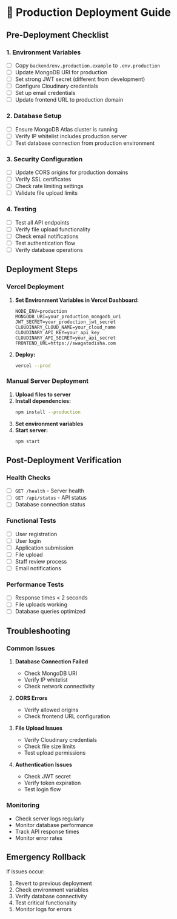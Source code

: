 # 🚀 Production Deployment Guide

## Pre-Deployment Checklist

### 1. Environment Variables
- [ ] Copy `backend/env.production.example` to `.env.production`
- [ ] Update MongoDB URI for production
- [ ] Set strong JWT secret (different from development)
- [ ] Configure Cloudinary credentials
- [ ] Set up email credentials
- [ ] Update frontend URL to production domain

### 2. Database Setup
- [ ] Ensure MongoDB Atlas cluster is running
- [ ] Verify IP whitelist includes production server
- [ ] Test database connection from production environment

### 3. Security Configuration
- [ ] Update CORS origins for production domains
- [ ] Verify SSL certificates
- [ ] Check rate limiting settings
- [ ] Validate file upload limits

### 4. Testing
- [ ] Test all API endpoints
- [ ] Verify file upload functionality
- [ ] Check email notifications
- [ ] Test authentication flow
- [ ] Verify database operations

## Deployment Steps

### Vercel Deployment
1. **Set Environment Variables in Vercel Dashboard:**
   ```
   NODE_ENV=production
   MONGODB_URI=your_production_mongodb_uri
   JWT_SECRET=your_production_jwt_secret
   CLOUDINARY_CLOUD_NAME=your_cloud_name
   CLOUDINARY_API_KEY=your_api_key
   CLOUDINARY_API_SECRET=your_api_secret
   FRONTEND_URL=https://swagatodisha.com
   ```

2. **Deploy:**
   ```bash
   vercel --prod
   ```

### Manual Server Deployment
1. **Upload files to server**
2. **Install dependencies:**
   ```bash
   npm install --production
   ```
3. **Set environment variables**
4. **Start server:**
   ```bash
   npm start
   ```

## Post-Deployment Verification

### Health Checks
- [ ] `GET /health` - Server health
- [ ] `GET /api/status` - API status
- [ ] Database connection status

### Functional Tests
- [ ] User registration
- [ ] User login
- [ ] Application submission
- [ ] File upload
- [ ] Staff review process
- [ ] Email notifications

### Performance Tests
- [ ] Response times < 2 seconds
- [ ] File uploads working
- [ ] Database queries optimized

## Troubleshooting

### Common Issues
1. **Database Connection Failed**
   - Check MongoDB URI
   - Verify IP whitelist
   - Check network connectivity

2. **CORS Errors**
   - Verify allowed origins
   - Check frontend URL configuration

3. **File Upload Issues**
   - Verify Cloudinary credentials
   - Check file size limits
   - Test upload permissions

4. **Authentication Issues**
   - Check JWT secret
   - Verify token expiration
   - Test login flow

### Monitoring
- Check server logs regularly
- Monitor database performance
- Track API response times
- Monitor error rates

## Emergency Rollback
If issues occur:
1. Revert to previous deployment
2. Check environment variables
3. Verify database connectivity
4. Test critical functionality
5. Monitor logs for errors
